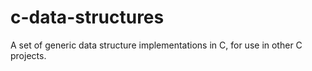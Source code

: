 # c-data-structures
A set of generic data structure implementations in C, for use in other C projects.
